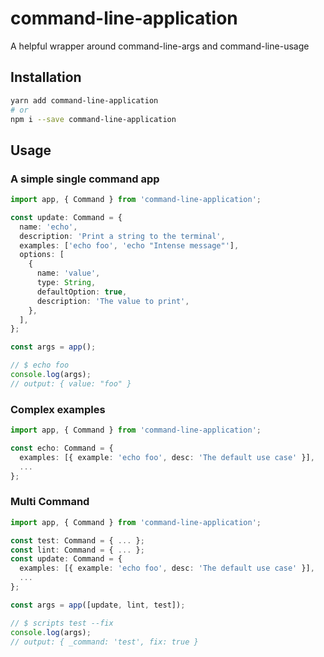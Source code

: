 # command-line-application

A helpful wrapper around command-line-args and command-line-usage

## Installation

```sh
yarn add command-line-application
# or
npm i --save command-line-application
```

## Usage

### A simple single command app

```ts
import app, { Command } from 'command-line-application';

const update: Command = {
  name: 'echo',
  description: 'Print a string to the terminal',
  examples: ['echo foo', 'echo "Intense message"'],
  options: [
    {
      name: 'value',
      type: String,
      defaultOption: true,
      description: 'The value to print',
    },
  ],
};

const args = app();

// $ echo foo
console.log(args);
// output: { value: "foo" }
```

### Complex examples

```ts
import app, { Command } from 'command-line-application';

const echo: Command = {
  examples: [{ example: 'echo foo', desc: 'The default use case' }],
  ...
};
```

### Multi Command

```ts
import app, { Command } from 'command-line-application';

const test: Command = { ... };
const lint: Command = { ... };
const update: Command = {
  examples: [{ example: 'echo foo', desc: 'The default use case' }],
  ...
};

const args = app([update, lint, test]);

// $ scripts test --fix
console.log(args);
// output: { _command: 'test', fix: true }
```
